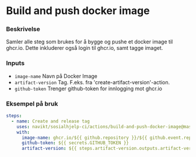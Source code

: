 # Build and push docker image

### Beskrivelse
Samler alle steg som brukes for å bygge og pushe et docker image til ghcr.io. 
Dette inkluderer også login til ghcr.io, samt tagge imaget.

### Inputs
* `image-name` Navn på Docker Image
* `artifact-version` Tag. F.eks. fra 'create-artifact-version'-action.
* `github-token` Trenger github-token for innlogging mot ghcr.io

### Eksempel på bruk
```yaml
steps:
  - name: Create and release tag
    uses: navikt/sosialhjelp-ci/actions/build-and-push-docker-image@master
    with:
      image-name: ghcr.io/${{ github.repository }}/${{ github.event.repository.name }}
      github-token: ${{ secrets.GITHUB_TOKEN }}
      artifact-version: ${{ steps.artifact-version.outputs.artifact-version }}
```